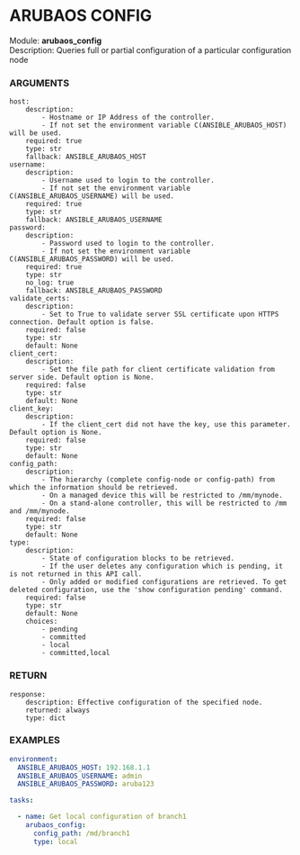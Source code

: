 # ARUBAOS CONFIG

Module: **arubaos_config**\
Description: Queries full or partial configuration of a particular configuration node

### ARGUMENTS
    host:
        description:
            - Hostname or IP Address of the controller.
            - If not set the environment variable C(ANSIBLE_ARUBAOS_HOST) will be used.
        required: true
        type: str
        fallback: ANSIBLE_ARUBAOS_HOST
    username:
        description:
            - Username used to login to the controller.
            - If not set the environment variable C(ANSIBLE_ARUBAOS_USERNAME) will be used.
        required: true
        type: str
        fallback: ANSIBLE_ARUBAOS_USERNAME
    password:
        description:
            - Password used to login to the controller.
            - If not set the environment variable C(ANSIBLE_ARUBAOS_PASSWORD) will be used.
        required: true
        type: str
        no_log: true
        fallback: ANSIBLE_ARUBAOS_PASSWORD
    validate_certs:
        description:
            - Set to True to validate server SSL certificate upon HTTPS connection. Default option is false.
        required: false
        type: str
        default: None
    client_cert:
        description:
            - Set the file path for client certificate validation from server side. Default option is None.
        required: false
        type: str
        default: None
    client_key:
        description:
            - If the client_cert did not have the key, use this parameter. Default option is None.
        required: false
        type: str
        default: None
    config_path:
        description:
            - The hierarchy (complete config-node or config-path) from which the information should be retrieved.
            - On a managed device this will be restricted to /mm/mynode.
            - On a stand-alone controller, this will be restricted to /mm and /mm/mynode.
        required: false
        type: str
        default: None
    type:
        description:
            - State of configuration blocks to be retrieved.
            - If the user deletes any configuration which is pending, it is not returned in this API call.
            - Only added or modified configurations are retrieved. To get deleted configuration, use the 'show configuration pending' command.
        required: false
        type: str
        default: None
        choices:
            - pending
            - committed
            - local
            - committed,local

### RETURN

    response:
        description: Effective configuration of the specified node.
        returned: always
        type: dict

### EXAMPLES
```YAML
environment:
  ANSIBLE_ARUBAOS_HOST: 192.168.1.1
  ANSIBLE_ARUBAOS_USERNAME: admin
  ANSIBLE_ARUBAOS_PASSWORD: aruba123

tasks:

  - name: Get local configuration of branch1
    arubaos_config:
      config_path: /md/branch1
      type: local
```
